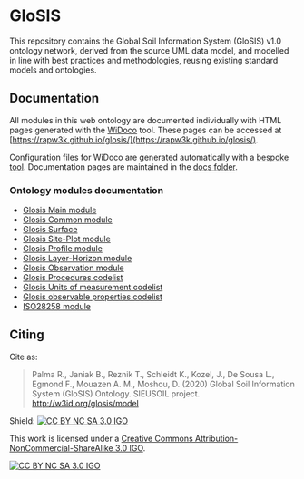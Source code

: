 # GloSIS
This repository contains the Global Soil Information System (GloSIS) v1.0 ontology network, derived from the source UML data model,
and modelled in line with best practices and methodologies, reusing existing standard models and ontologies.

## Documentation

All modules in this web ontology are documented individually with HTML pages
generated with the [WiDoco](https://github.com/dgarijo/Widoco) tool. These pages can be accessed at [https://rapw3k.github.io/glosis/](https://rapw3k.github.io/glosis/).

Configuration files for WiDoco are generated automatically with a [bespoke
tool](https://github.com/rapw3k/glosis/blob/master/docs/README_WiDoco.md).
Documentation pages are maintained in the [docs folder](https://github.com/rapw3k/glosis/tree/master/docs).

### Ontology modules documentation

* [Glosis Main module](https://rapw3k.github.io/glosis/glosis_main/index-en.html)
* [Glosis Common module](https://rapw3k.github.io/glosis/glosis_common/index-en.html)
* [Glosis Surface](https://rapw3k.github.io/glosis/glosis_surface/index-en.html)
* [Glosis Site-Plot module](https://rapw3k.github.io/glosis/glosis_siteplot/index-en.html)
* [Glosis Profile module](https://rapw3k.github.io/glosis/glosis_profile/index-en.html)
* [Glosis Layer-Horizon module](https://rapw3k.github.io/glosis/glosis_profile/index-en.html)
* [Glosis Observation module](https://rapw3k.github.io/glosis/glosis_observation/index-en.html)
* [Glosis Procedures codelist](https://rapw3k.github.io/glosis/glosis_procedure/index-en.html)
* [Glosis Units of measurement codelist](https://rapw3k.github.io/glosis/glosis_unit/index-en.html)
* [Glosis observable properties codelist](https://rapw3k.github.io/glosis/glosis_cl/index-en.html)
* [ISO28258 module](https://rapw3k.github.io/glosis/iso28258/index-en.html)


## Citing

Cite as:

> Palma R., Janiak B., Reznik T., Schleidt K., Kozel, J., De Sousa L., Egmond F., Mouazen A. M., Moshou, D. (2020) Global Soil Information System (GloSIS) Ontology. SIEUSOIL project. http://w3id.org/glosis/model 


Shield: [![CC BY NC SA 3.0 IGO][cc-by-shield]][cc-by]

This work is licensed under a
[Creative Commons Attribution-NonCommercial-ShareAlike 3.0 IGO][cc-by].

[![CC BY NC SA 3.0 IGO][cc-by-image]][cc-by]

[cc-by]: https://creativecommons.org/licenses/by-nc-sa/3.0/igo/
[cc-by-image]: https://licensebuttons.net/l/by/3.0/igo/88x31.png
[cc-by-shield]: https://img.shields.io/badge/License-CC%20BY%20NC%20SA%203.0%20IGO-lightgrey.svg
